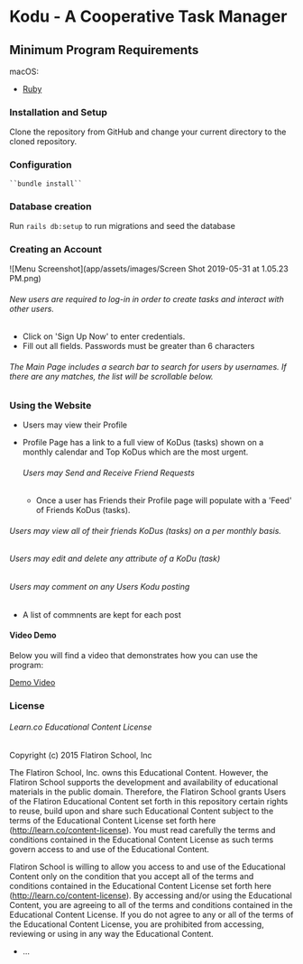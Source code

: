 # Kodu - A Cooperative Task Manager




## Minimum Program Requirements

macOS:

- [Ruby](https://www.ruby-lang.org/en/documentation/installation/)


### Installation and Setup

Clone the repository from GitHub and change your current directory to the cloned repository.


### Configuration

    ``bundle install``

### Database creation

Run ```rails db:setup``` to run migrations and seed the database

### Creating an Account

![Menu Screenshot](app/assets/images/Screen Shot 2019-05-31 at 1.05.23 PM.png)

###### New users are required to log-in in order to create tasks and interact with other users.
  - Click on 'Sign Up Now' to enter credentials.
  - Fill out all fields. Passwords must be greater than 6 characters

###### The Main Page includes a search bar to search for users by usernames. If there are any matches, the list will be scrollable below.


### Using the Website

- Users may view their Profile
- Profile Page has a link to a full view of KoDus (tasks) shown on a monthly calendar and Top KoDus which are the most urgent.

  ###### Users may Send and Receive Friend Requests
   - Once a user has Friends their Profile page will populate with a 'Feed' of Friends KoDus (tasks).

###### Users may view all of their friends KoDus (tasks) on a per monthly basis.


   ###### Users may edit and delete any attribute of a KoDu (task)

   ###### Users may comment on any Users Kodu posting
  - A list of commnents are kept for each post

#### Video Demo


   Below you will find a video that demonstrates how you can use the program:

   [Demo Video](https://youtu.be/WdGJomC0RIU)






### License

###### Learn.co Educational Content License

Copyright (c) 2015 Flatiron School, Inc

The Flatiron School, Inc. owns this Educational Content. However, the Flatiron School supports the development and availability of educational materials in the public domain. Therefore, the Flatiron School grants Users of the Flatiron Educational Content set forth in this repository certain rights to reuse, build upon and share such Educational Content subject to the terms of the Educational Content License set forth here (http://learn.co/content-license). You must read carefully the terms and conditions contained in the Educational Content License as such terms govern access to and use of the Educational Content.

Flatiron School is willing to allow you access to and use of the Educational Content only on the condition that you accept all of the terms and conditions contained in the Educational Content License set forth here (http://learn.co/content-license). By accessing and/or using the Educational Content, you are agreeing to all of the terms and conditions contained in the Educational Content License. If you do not agree to any or all of the terms of the Educational Content License, you are prohibited from accessing, reviewing or using in any way the Educational Content.

* ...
